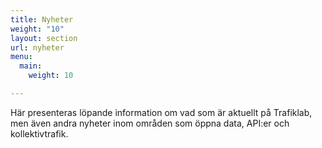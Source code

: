 ```yaml
---
title: Nyheter
weight: "10"
layout: section
url: nyheter
menu:
  main:
    weight: 10

---
```

Här presenteras löpande information om vad som är aktuellt på Trafiklab, men även andra nyheter inom områden som öppna data, API:er och kollektivtrafik. 